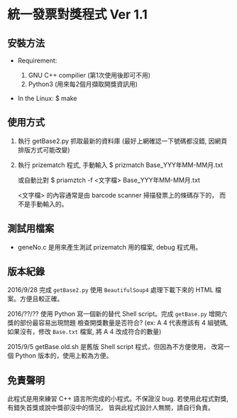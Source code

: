 統一發票對獎程式 Ver 1.1
========================

安裝方法
--------
- Requirement: 
  1. GNU C++ compilier  (第1次使用後即可不用)
  2. Python3   (用來每2個月擷取開獎資訊用)

- In the Linux:
    $ make


使用方式
--------
1. 執行 getBase2.py 抓取最新的資料庫
   (最好上網確認一下號碼都沒錯, 因網頁排版方式可能改變)

2. 執行 prizematch 程式, 手動輸入
    $ prizmatch Base_YYY年MM-MM月.txt

   或自動比對
    $ priamztch -f <文字檔> Base_YYY年MM-MM月.txt

   <文字檔> 的內容通常是由 barcode scanner 掃描發票上的條碼存下的，
   而不是手動輸入的。


測試用檔案
----------
- geneNo.c 是用來產生測試 prizematch 用的檔案, debug 程式用。


版本紀錄
--------
2016/9/28
完成 `getBase2.py`
使用 `BeautifulSoup4` 處理下載下來的 HTML 檔案。方便且較正確。

2016/??/??
使用 Python 寫一個新的替代 Shell script。完成 `getBase.py`
增開六獎的部份最容易出現問題
檢查開獎數量是否符合? (ex: A 4 代表應該有 4 組號碼,
如果沒有，修改 `Base.txt` 檔案, 將 A 4 改成符合的數量)

2015/9/5
getBase.old.sh 是舊版 Shell script 程式，但因為不方便使用，
改寫一個 Python 版本的，使用上較為方便。


免責聲明
--------
此程式是用來練習 C++ 語言所完成的小程式。不保證沒 bug.
若使用此程式對獎, 有錯失首獎或說中獎卻沒中的情況，
皆與此程式設計人無關，請自行負責。
